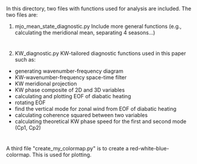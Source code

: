 In this directory, two files with functions used for analysis are included. The two files are:

1. mjo_mean_state_diagnostic.py
Include more general functions (e.g., calculating the meridional mean, separating 4 seasons...)
#
2. KW_diagnostic.py
KW-tailored diagnostic functions used in this paper such as:
- generating wavenumber-frequency diagram
- KW-wavenumber-frequency space-time filter
- KW meridional projection
- KW phase composite of 2D and 3D variables
- calculating and plotting EOF of diabatic heating
- rotating EOF
- find the vertical mode for zonal wind from EOF of diabatic heating
- calculating coherence squared between two variables
- calculating theoretical KW phase speed for the first and second mode (Cp1, Cp2) 
#
A third file "create_my_colormap.py" is to create a red-white-blue- colormap. This is used for plotting.
